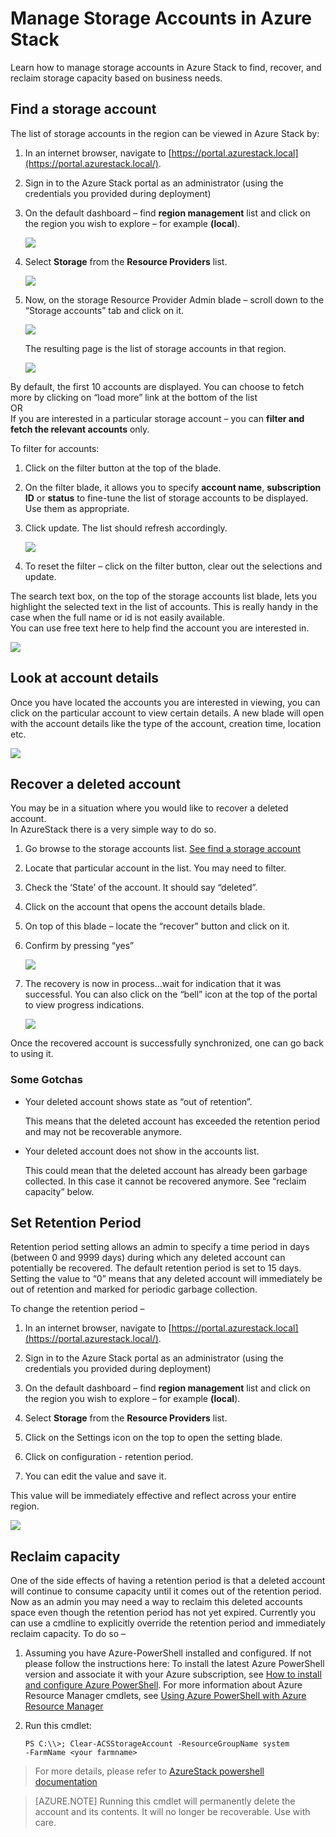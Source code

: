 <properties
    pageTitle="Manage Azure Stack storage accounts  | Microsoft Azure"
    description="Learn how to find, manage, recover and reclaim Azure Stack storage accounts"
    services="azure-stack"
    documentationCenter=""
    authors="AniAnirudh"
    manager="darmour"
    editor=""/>

<tags
    ms.service="azure-stack"
    ms.workload="na"
    ms.tgt_pltfrm="na"
    ms.devlang="na"
    ms.topic="get-started-article"
    ms.date="09/26/2016"
    ms.author="anirudha"/>

# <a name="manage-storage-accounts-in-azure-stack"></a>Manage Storage Accounts in Azure Stack

Learn how to manage storage accounts in Azure Stack to find, recover, and reclaim storage capacity based on business needs.

## <a name="find-a-storage-account"></a>Find a storage account

The list of storage accounts in the region can be viewed in Azure Stack by:

1.  In an internet browser, navigate to [https://portal.azurestack.local](https://portal.azurestack.local/).

2.  Sign in to the Azure Stack portal as an administrator (using the credentials you provided during deployment)

3.  On the default dashboard – find **region management** list and click on the region you wish to explore – for example **(local**).

    ![](media/azure-stack-manage-storage-accounts/image1.png)

4.  Select **Storage** from the **Resource Providers** list.

    ![](media/azure-stack-manage-storage-accounts/image2.png)

5.  Now, on the storage Resource Provider Admin blade – scroll down to the “Storage accounts” tab and click on it.

    ![](media/azure-stack-manage-storage-accounts/image3.png)
    
    The resulting page is the list of storage accounts in that region.

    ![](media/azure-stack-manage-storage-accounts/image4.png)

By default, the first 10 accounts are displayed. You can choose to fetch more by clicking on “load more” link at the bottom of the list <br>
OR <br>
If you are interested in a particular storage account – you can **filter and fetch the relevant accounts** only.<br>

To filter for accounts:

1. Click on the filter button at the top of the blade.

2. On the filter blade, it allows you to specify **account name**,  **subscription ID** or **status** to fine-tune the list of storage accounts to be displayed. Use them as appropriate.

3. Click update. The list should refresh accordingly.

    ![](media/azure-stack-manage-storage-accounts/image5.png)

4. To reset the filter – click on the filter button, clear out the  selections and update.

The search text box, on the top of the storage accounts list blade, lets you highlight the selected text in the list of accounts. This is really handy in the case when the full name or id is not easily available.<br>
You can use free text here to help find the account you are interested in.

![](media/azure-stack-manage-storage-accounts/image6.png)


## <a name="look-at-account-details"></a>Look at account details

Once you have located the accounts you are interested in viewing, you can click on the particular account to view certain details. A new blade will open with the account details like the type of the account, creation time, location etc.

![](media/azure-stack-manage-storage-accounts/image7.png)


## <a name="recover-a-deleted-account"></a>Recover a deleted account

You may be in a situation where you would like to recover a deleted account.<br>
In AzureStack there is a very simple way to do so.

1.  Go browse to the storage accounts list. [See find a storage account](#find-a-storage-account)

2.  Locate that particular account in the list. You may need to filter.

3.  Check the ‘State’ of the account. It should say “deleted”.

4.  Click on the account that opens the account details blade.

5.  On top of this blade – locate the “recover” button and click on it.

6.  Confirm by pressing “yes”

    ![](media/azure-stack-manage-storage-accounts/image8.png)

7.  The recovery is now in process…wait for indication that it was successful.
    You can also click on the “bell” icon at the top of the portal to view progress indications.

    ![](media/azure-stack-manage-storage-accounts/image9.png)

  Once the recovered account is successfully synchronized, one can go back to using it.

### <a name="some-gotchas"></a>Some Gotchas

- Your deleted account shows state as “out of retention”.

  This means that the deleted account has exceeded the retention period and may not be recoverable anymore.

- Your deleted account does not show in the accounts list.

  This could mean that the deleted account has already been garbage collected. In this case it cannot be recovered anymore. See “reclaim capacity” below.

## <a name="set-retention-period"></a>Set Retention Period

Retention period setting allows an admin to specify a time period in days (between 0 and 9999 days) during which any deleted account can potentially be recovered. The default retention period is set to 15 days. Setting the value to “0” means that any deleted account will immediately be out of retention and marked for periodic garbage collection.

To change the retention period –

1.  In an internet browser, navigate to [https://portal.azurestack.local](https://portal.azurestack.local/).

2.  Sign in to the Azure Stack portal as an administrator (using the credentials you provided during deployment)

3.  On the default dashboard – find **region management** list and click on the region you wish to explore – for example **(local**).

4.  Select **Storage** from the **Resource Providers** list.

5.  Click on the Settings icon on the top to open the setting blade.

6.  Click on configuration - retention period.

7.  You can edit the value and save it.

 This value will be immediately effective and reflect across your entire region.

![](media/azure-stack-manage-storage-accounts/image10.png)

## <a name="reclaim-capacity"></a>Reclaim capacity

One of the side effects of having a retention period is that a deleted account will continue to consume capacity until it comes out of the retention period. Now as an admin you may need a way to reclaim this deleted accounts space even though the retention period has not yet expired. Currently you can use a cmdline to explicitly override the retention period and immediately reclaim capacity. To do so –

1.  Assuming you have Azure-PowerShell installed and configured. If not please follow the instructions here: To install the latest Azure PowerShell version and associate it with your Azure subscription, see [How to install and configure Azure PowerShell](http://azure.microsoft.com/documentation/articles/powershell-install-configure/).
    For more information about Azure Resource Manager cmdlets, see [Using Azure PowerShell with Azure Resource Manager](http://go.microsoft.com/fwlink/?LinkId=394767)

2.  Run this cmdlet:

    ```
    PS C:\\>; Clear-ACSStorageAccount -ResourceGroupName system
    -FarmName <your farmname>
    ```

> For more details, please refer to [AzureStack powershell documentation](https://msdn.microsoft.com/library/mt637964.aspx)

> [AZURE.NOTE] Running this cmdlet will permanently delete the account and its contents. It will no longer be recoverable. Use with care.

